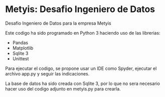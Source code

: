 # Metyis: Desafio Ingeniero de Datos
 Desafio Ingeniero de Datos para la empresa Metyis
 
 Este codigo ha sido programado en Python 3 haciendo uso de las librerias:
 
 - Pandas
 - Matplotlib
 - Sqlite 3
 - Unittest
 
 Para ejecutar el codigo, se propone usar un IDE como Spyder, ejecutar 
 el archivo app.py y seguir las indicaciones. 
 
 La base de datos ha sido creada con Sqlite 3, por lo que no sera necesario
 hacer uso del codigo adjunto en metyis.py para crearla.
